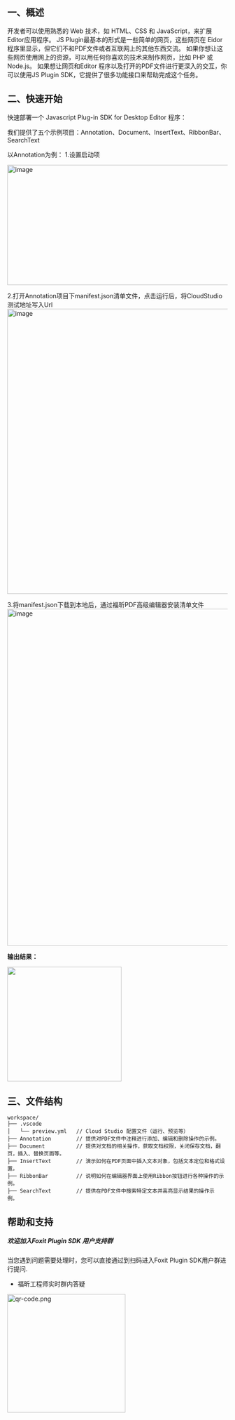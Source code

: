 ## 一、概述

开发者可以使用熟悉的 Web 技术，如 HTML、CSS 和 JavaScript，来扩展 Editor应用程序。
JS Plugin最基本的形式是一些简单的网页，这些网页在 Eidor程序里显示，但它们不和PDF文件或者互联网上的其他东西交流。
如果你想让这些网页使用网上的资源，可以用任何你喜欢的技术来制作网页，比如 PHP 或 Node.js。
如果想让网页和Editor 程序以及打开的PDF文件进行更深入的交互，你可以使用JS Plugin SDK，它提供了很多功能接口来帮助完成这个任务。

## 二、快速开始

快速部署一个 Javascript Plug-in SDK for Desktop Editor 程序：

我们提供了五个示例项目：Annotation、Document、InsertText、RibbonBar、SearchText

以Annotation为例：
1.设置启动项

<img width="1347" height="274" alt="image" src="https://github.com/user-attachments/assets/b9857638-4f26-4a49-a511-fbf48e47a8d3" />


2.打开Annotation项目下manifest.json清单文件，点击运行后，将CloudStudio测试地址写入Url
<img width="1655" height="650" alt="image" src="https://github.com/user-attachments/assets/180978d1-025e-4a38-a54a-48cc5d3ed8e2" />

3.将manifest.json下载到本地后，通过福昕PDF高级编辑器安装清单文件
<img width="1915" height="768" alt="image" src="https://github.com/user-attachments/assets/4a5c40fa-e091-4d26-af02-fb18bb3f3ab5" />


**输出结果：**

<img title="" src="img/output.png" alt="" width="261">

## 三、文件结构

```
workspace/
├── .vscode 
│   └── preview.yml   // Cloud Studio 配置文件（运行、预览等）
├── Annotation        // 提供对PDF文件中注释进行添加、编辑和删除操作的示例。
├── Document          // 提供对文档的相关操作，获取文档权限，关闭保存文档，翻页，插入、替换页面等。
├── InsertText        // 演示如何在PDF页面中插入文本对象，包括文本定位和格式设置。
├── RibbonBar         // 说明如何在编辑器界面上使用Ribbon按钮进行各种操作的示例。
├── SearchText        // 提供在PDF文件中搜索特定文本并高亮显示结果的操作示例。   
```

## 帮助和支持

##### 欢迎加入Foxit Plugin SDK 用户支持群

当您遇到问题需要处理时，您可以直接通过到扫码进入Foxit Plugin SDK用户群进行提问.

- 福昕工程师实时群内答疑

<img title="" src="img/qr-code.png" alt="qr-code.png" width="270">
